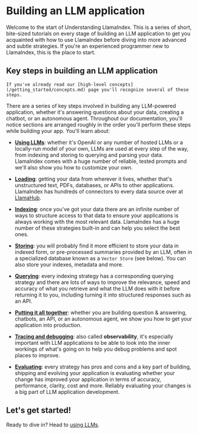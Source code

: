# Building an LLM application

Welcome to the start of Understanding LlamaIndex. This is a series of short, bite-sized tutorials on every stage of building an LLM application to get you acquainted with how to use LlamaIndex before diving into more advanced and subtle strategies. If you're an experienced programmer new to LlamaIndex, this is the place to start.

## Key steps in building an LLM application

```{tip}
If you've already read our [high-level concepts](/getting_started/concepts.md) page you'll recognize several of these steps.
```

There are a series of key steps involved in building any LLM-powered application, whether it's answering questions about your data, creating a chatbot, or an autonomous agent. Throughout our documentation, you'll notice sections are arranged roughly in the order you'll perform these steps while building your app. You'll learn about:

- **[Using LLMs](/docs/understanding/using_llms/using_llms.md)**: whether it's OpenAI or any number of hosted LLMs or a locally-run model of your own, LLMs are used at every step of the way, from indexing and storing to querying and parsing your data. LlamaIndex comes with a huge number of reliable, tested prompts and we'll also show you how to customize your own.

- **[Loading](/docs/understanding/loading/loading.md)**: getting your data from wherever it lives, whether that's unstructured text, PDFs, databases, or APIs to other applications. LlamaIndex has hundreds of connectors to every data source over at [LlamaHub](https://llamahub.ai/).

- **[Indexing](/understanding/indexing/indexing.md)**: once you've got your data there are an infinite number of ways to structure access to that data to ensure your applications is always working with the most relevant data. LlamaIndex has a huge number of these strategies built-in and can help you select the best ones.

- **[Storing](/understanding/storing/storing.md)**: you will probably find it more efficient to store your data in indexed form, or pre-processed summaries provided by an LLM, often in a specialized database known as a `Vector Store` (see below). You can also store your indexes, metadata and more.

- **[Querying](/understanding/querying/querying.md)**: every indexing strategy has a corresponding querying strategy and there are lots of ways to improve the relevance, speed and accuracy of what you retrieve and what the LLM does with it before returning it to you, including turning it into structured responses such as an API.

- **[Putting it all together](/understanding/putting_it_all_together/putting_it_all_together.md)**: whether you are building question & answering, chatbots, an API, or an autonomous agent, we show you how to get your application into production.

- **[Tracing and debugging](/understanding/tracing_and_debugging/tracing_and_debugging.md)**: also called **observability**, it's especially important with LLM applications to be able to look into the inner workings of what's going on to help you debug problems and spot places to improve.

- **[Evaluating](/understanding/evaluating/evaluating.md)**: every strategy has pros and cons and a key part of building, shipping and evolving your application is evaluating whether your change has improved your application in terms of accuracy, performance, clarity, cost and more. Reliably evaluating your changes is a big part of LLM application development.

## Let's get started!

Ready to dive in? Head to [using LLMs](/understanding/using_llms/using_llms.md).
